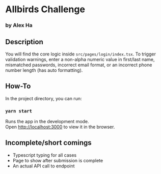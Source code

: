# Allbirds Challenge
### by Alex Ha

## Description
You will find the core logic inside `src/pages/login/index.tsx`. To trigger validation warnings,
enter a non-alpha numeric value in first/last name, mismatched passwords, incorrect email format, or an
incorrect phone number length (has auto formatting).

## How-To
In the project directory, you can run:
### `yarn start`
Runs the app in the development mode.\
Open [http://localhost:3000](http://localhost:3000) to view it in the browser.


## Incomplete/short comings
* Typescript typing for all cases
* Page to show after submission is complete
* An actual API call to endpoint

